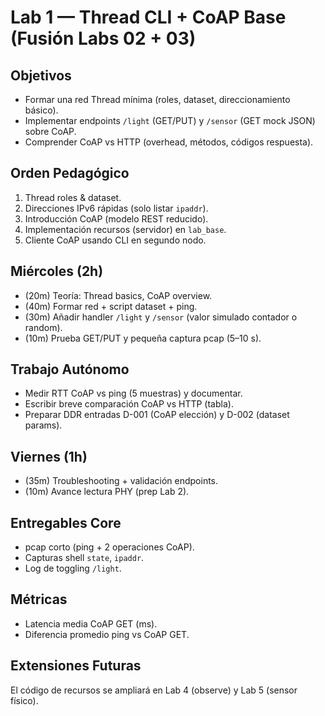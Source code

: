 # Lab 1 — Thread CLI + CoAP Base (Fusión Labs 02 + 03)

## Objetivos
- Formar una red Thread mínima (roles, dataset, direccionamiento básico).
- Implementar endpoints `/light` (GET/PUT) y `/sensor` (GET mock JSON) sobre CoAP.
- Comprender CoAP vs HTTP (overhead, métodos, códigos respuesta).

## Orden Pedagógico
1. Thread roles & dataset.
2. Direcciones IPv6 rápidas (solo listar `ipaddr`).
3. Introducción CoAP (modelo REST reducido).
4. Implementación recursos (servidor) en `lab_base`.
5. Cliente CoAP usando CLI en segundo nodo.

## Miércoles (2h)
- (20m) Teoría: Thread basics, CoAP overview.
- (40m) Formar red + script dataset + ping.
- (30m) Añadir handler `/light` y `/sensor` (valor simulado contador o random).
- (10m) Prueba GET/PUT y pequeña captura pcap (5–10 s).

## Trabajo Autónomo
- Medir RTT CoAP vs ping (5 muestras) y documentar.
- Escribir breve comparación CoAP vs HTTP (tabla). 
- Preparar DDR entradas D-001 (CoAP elección) y D-002 (dataset params).

## Viernes (1h)
- (35m) Troubleshooting + validación endpoints.
- (10m) Avance lectura PHY (prep Lab 2).

## Entregables Core
- pcap corto (ping + 2 operaciones CoAP).
- Capturas shell `state`, `ipaddr`.
- Log de toggling `/light`.

## Métricas
- Latencia media CoAP GET (ms).
- Diferencia promedio ping vs CoAP GET.

## Extensiones Futuras
El código de recursos se ampliará en Lab 4 (observe) y Lab 5 (sensor físico).
